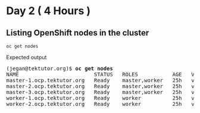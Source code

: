 # Day 2 ( 4 Hours )

## Listing OpenShift nodes in the cluster
```
oc get nodes
```

Expected output
<pre>
(jegan@tektutor.org)$ <b>oc get nodes</b>
NAME                        STATUS   ROLES           AGE   VERSION
master-1.ocp.tektutor.org   Ready    master,worker   25h   v1.23.12+6b34f32
master-2.ocp.tektutor.org   Ready    master,worker   25h   v1.23.12+6b34f32
master-3.ocp.tektutor.org   Ready    master,worker   25h   v1.23.12+6b34f32
worker-1.ocp.tektutor.org   Ready    worker          25h   v1.23.12+6b34f32
worker-2.ocp.tektutor.org   Ready    worker          25h   v1.23.12+6b34f32
</pre>
